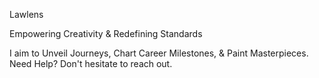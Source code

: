 Lawlens 

Empowering Creativity & Redefining Standards


I aim to Unveil Journeys, Chart Career Milestones, & Paint Masterpieces.
Need Help? Don't hesitate to reach out.
